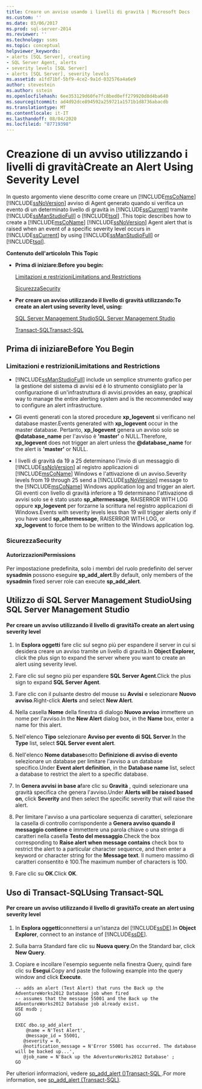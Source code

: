 ```yaml
---
title: Creare un avviso usando i livelli di gravità | Microsoft Docs
ms.custom: ''
ms.date: 03/06/2017
ms.prod: sql-server-2014
ms.reviewer: ''
ms.technology: ssms
ms.topic: conceptual
helpviewer_keywords:
- alerts [SQL Server], creating
- SQL Server Agent, alerts
- severity levels [SQL Server]
- alerts [SQL Server], severity levels
ms.assetid: a1fd71bf-5bf9-4ce2-9a1d-032576a4a6e9
author: stevestein
ms.author: sstein
ms.openlocfilehash: 6ee353129d60fe7fc8bed0eff279920d8d4ba640
ms.sourcegitcommit: ad4d92dce894592a259721a1571b1d8736abacdb
ms.translationtype: MT
ms.contentlocale: it-IT
ms.lasthandoff: 08/04/2020
ms.locfileid: "87719398"
---
```

# <a name="create-an-alert-using-severity-level"></a><span data-ttu-id="c694e-102">Creazione di un avviso utilizzando i livelli di gravità</span><span class="sxs-lookup"><span data-stu-id="c694e-102">Create an Alert Using Severity Level</span></span>
  <span data-ttu-id="c694e-103">In questo argomento viene descritto come creare un [!INCLUDE[msCoName](../../includes/msconame-md.md)] [!INCLUDE[ssNoVersion](../../includes/ssnoversion-md.md)] avviso di Agent generato quando si verifica un evento di un determinato livello di gravità in [!INCLUDE[ssCurrent](../../includes/sscurrent-md.md)] tramite [!INCLUDE[ssManStudioFull](../../includes/ssmanstudiofull-md.md)] o [!INCLUDE[tsql](../../includes/tsql-md.md)] .</span><span class="sxs-lookup"><span data-stu-id="c694e-103">This topic describes how to create a [!INCLUDE[msCoName](../../includes/msconame-md.md)] [!INCLUDE[ssNoVersion](../../includes/ssnoversion-md.md)] Agent alert that is raised when an event of a specific severity level occurs in [!INCLUDE[ssCurrent](../../includes/sscurrent-md.md)] by using [!INCLUDE[ssManStudioFull](../../includes/ssmanstudiofull-md.md)] or [!INCLUDE[tsql](../../includes/tsql-md.md)].</span></span>  
  
 <span data-ttu-id="c694e-104">**Contenuto dell'articolo**</span><span class="sxs-lookup"><span data-stu-id="c694e-104">**In This Topic**</span></span>  
  
-   <span data-ttu-id="c694e-105">**Prima di iniziare:**</span><span class="sxs-lookup"><span data-stu-id="c694e-105">**Before you begin:**</span></span>  
  
     [<span data-ttu-id="c694e-106">Limitazioni e restrizioni</span><span class="sxs-lookup"><span data-stu-id="c694e-106">Limitations and Restrictions</span></span>](#Restrictions)  
  
     [<span data-ttu-id="c694e-107">Sicurezza</span><span class="sxs-lookup"><span data-stu-id="c694e-107">Security</span></span>](#Security)  
  
-   <span data-ttu-id="c694e-108">**Per creare un avviso utilizzando il livello di gravità utilizzando:**</span><span class="sxs-lookup"><span data-stu-id="c694e-108">**To create an alert using severity level, using:**</span></span>  
  
     [<span data-ttu-id="c694e-109">SQL Server Management Studio</span><span class="sxs-lookup"><span data-stu-id="c694e-109">SQL Server Management Studio</span></span>](#SSMSProcedure)  
  
     [<span data-ttu-id="c694e-110">Transact-SQL</span><span class="sxs-lookup"><span data-stu-id="c694e-110">Transact-SQL</span></span>](#TsqlProcedure)  
  
##  <a name="before-you-begin"></a><a name="BeforeYouBegin"></a> <span data-ttu-id="c694e-111">Prima di iniziare</span><span class="sxs-lookup"><span data-stu-id="c694e-111">Before You Begin</span></span>  
  
###  <a name="limitations-and-restrictions"></a><a name="Restrictions"></a> <span data-ttu-id="c694e-112">Limitazioni e restrizioni</span><span class="sxs-lookup"><span data-stu-id="c694e-112">Limitations and Restrictions</span></span>  
  
-   [!INCLUDE[ssManStudioFull](../../includes/ssmanstudiofull-md.md)] <span data-ttu-id="c694e-113">include un semplice strumento grafico per la gestione del sistema di avvisi ed è lo strumento consigliato per la configurazione di un'infrastruttura di avvisi.</span><span class="sxs-lookup"><span data-stu-id="c694e-113">provides an easy, graphical way to manage the entire alerting system and is the recommended way to configure an alert infrastructure.</span></span>  
  
-   <span data-ttu-id="c694e-114">Gli eventi generati con la stored procedure **xp_logevent** si verificano nel database master.</span><span class="sxs-lookup"><span data-stu-id="c694e-114">Events generated with **xp_logevent** occur in the master database.</span></span> <span data-ttu-id="c694e-115">Pertanto, **xp_logevent** genera un avviso solo se **@database_name** per l'avviso è **'master'** o NULL.</span><span class="sxs-lookup"><span data-stu-id="c694e-115">Therefore, **xp_logevent** does not trigger an alert unless the **@database_name** for the alert is **'master'** or NULL.</span></span>  
  
-   <span data-ttu-id="c694e-116">I livelli di gravità da 19 a 25 determinano l'invio di un messaggio di [!INCLUDE[ssNoVersion](../../includes/ssnoversion-md.md)] al registro applicazioni di [!INCLUDE[msCoName](../../includes/msconame-md.md)] Windows e l'attivazione di un avviso.</span><span class="sxs-lookup"><span data-stu-id="c694e-116">Severity levels from 19 through 25 send a [!INCLUDE[ssNoVersion](../../includes/ssnoversion-md.md)] message to the [!INCLUDE[msCoName](../../includes/msconame-md.md)] Windows application log and trigger an alert.</span></span> <span data-ttu-id="c694e-117">Gli eventi con livello di gravità inferiore a 19 determinano l'attivazione di avvisi solo se è stato usato **sp_altermessage**, RAISERROR WITH LOG oppure **xp_logevent** per forzarne la scrittura nel registro applicazioni di Windows.</span><span class="sxs-lookup"><span data-stu-id="c694e-117">Events with severity levels less than 19 will trigger alerts only if you have used **sp_altermessage**, RAISERROR WITH LOG, or **xp_logevent** to force them to be written to the Windows application log.</span></span>  
  
###  <a name="security"></a><a name="Security"></a> <span data-ttu-id="c694e-118">Sicurezza</span><span class="sxs-lookup"><span data-stu-id="c694e-118">Security</span></span>  
  
####  <a name="permissions"></a><a name="Permissions"></a> <span data-ttu-id="c694e-119">Autorizzazioni</span><span class="sxs-lookup"><span data-stu-id="c694e-119">Permissions</span></span>  
 <span data-ttu-id="c694e-120">Per impostazione predefinita, solo i membri del ruolo predefinito del server **sysadmin** possono eseguire **sp_add_alert**.</span><span class="sxs-lookup"><span data-stu-id="c694e-120">By default, only members of the **sysadmin** fixed server role can execute **sp_add_alert**.</span></span>  
  
##  <a name="using-sql-server-management-studio"></a><a name="SSMSProcedure"></a> <span data-ttu-id="c694e-121">Utilizzo di SQL Server Management Studio</span><span class="sxs-lookup"><span data-stu-id="c694e-121">Using SQL Server Management Studio</span></span>  
  
#### <a name="to-create-an-alert-using-severity-level"></a><span data-ttu-id="c694e-122">Per creare un avviso utilizzando il livello di gravità</span><span class="sxs-lookup"><span data-stu-id="c694e-122">To create an alert using severity level</span></span>  
  
1.  <span data-ttu-id="c694e-123">In **Esplora oggetti** fare clic sul segno più per espandere il server in cui si desidera creare un avviso tramite un livello di gravità.</span><span class="sxs-lookup"><span data-stu-id="c694e-123">In **Object Explorer,** click the plus sign to expand the server where you want to create an alert using severity level.</span></span>  
  
2.  <span data-ttu-id="c694e-124">Fare clic sul segno più per espandere **SQL Server Agent**.</span><span class="sxs-lookup"><span data-stu-id="c694e-124">Click the plus sign to expand **SQL Server Agent**.</span></span>  
  
3.  <span data-ttu-id="c694e-125">Fare clic con il pulsante destro del mouse su **Avvisi** e selezionare **Nuovo avviso**.</span><span class="sxs-lookup"><span data-stu-id="c694e-125">Right-click **Alerts** and select **New Alert**.</span></span>  
  
4.  <span data-ttu-id="c694e-126">Nella casella **Nome** della finestra di dialogo **Nuovo avviso** immettere un nome per l'avviso.</span><span class="sxs-lookup"><span data-stu-id="c694e-126">In the **New Alert** dialog box, in the **Name** box, enter a name for this alert.</span></span>  
  
5.  <span data-ttu-id="c694e-127">Nell'elenco **Tipo** selezionare **Avviso per evento di SQL Server**.</span><span class="sxs-lookup"><span data-stu-id="c694e-127">In the **Type** list, select **SQL Server event alert**.</span></span>  
  
6.  <span data-ttu-id="c694e-128">Nell'elenco **Nome database**sotto **Definizione di avviso di evento** selezionare un database per limitare l'avviso a un database specifico.</span><span class="sxs-lookup"><span data-stu-id="c694e-128">Under **Event alert definition**, in the **Database name** list, select a database to restrict the alert to a specific database.</span></span>  
  
7.  <span data-ttu-id="c694e-129">In **Genera avvisi in base a**fare clic su **Gravità** , quindi selezionare una gravità specifica che genera l'avviso.</span><span class="sxs-lookup"><span data-stu-id="c694e-129">Under **Alerts will be raised based on**, click **Severity** and then select the specific severity that will raise the alert.</span></span>  
  
8.  <span data-ttu-id="c694e-130">Per limitare l'avviso a una particolare sequenza di caratteri, selezionare la casella di controllo corrispondente a **Genera avviso quando il messaggio contiene** e immettere una parola chiave o una stringa di caratteri nella casella **Testo del messaggio**.</span><span class="sxs-lookup"><span data-stu-id="c694e-130">Check the box corresponding to **Raise alert when message contains** check box to restrict the alert to a particular character sequence, and then enter a keyword or character string for the **Message text**.</span></span> <span data-ttu-id="c694e-131">Il numero massimo di caratteri consentito è 100.</span><span class="sxs-lookup"><span data-stu-id="c694e-131">The maximum number of characters is 100.</span></span>  
  
9. <span data-ttu-id="c694e-132">Fare clic su **OK**.</span><span class="sxs-lookup"><span data-stu-id="c694e-132">Click **OK**.</span></span>  
  
##  <a name="using-transact-sql"></a><a name="TsqlProcedure"></a> <span data-ttu-id="c694e-133">Uso di Transact-SQL</span><span class="sxs-lookup"><span data-stu-id="c694e-133">Using Transact-SQL</span></span>  
  
#### <a name="to-create-an-alert-using-severity-level"></a><span data-ttu-id="c694e-134">Per creare un avviso utilizzando il livello di gravità</span><span class="sxs-lookup"><span data-stu-id="c694e-134">To create an alert using severity level</span></span>  
  
1.  <span data-ttu-id="c694e-135">In **Esplora oggetti**connettersi a un'istanza del [!INCLUDE[ssDE](../../includes/ssde-md.md)].</span><span class="sxs-lookup"><span data-stu-id="c694e-135">In **Object Explorer**, connect to an instance of [!INCLUDE[ssDE](../../includes/ssde-md.md)].</span></span>  
  
2.  <span data-ttu-id="c694e-136">Sulla barra Standard fare clic su **Nuova query**.</span><span class="sxs-lookup"><span data-stu-id="c694e-136">On the Standard bar, click **New Query**.</span></span>  
  
3.  <span data-ttu-id="c694e-137">Copiare e incollare l'esempio seguente nella finestra Query, quindi fare clic su **Esegui**.</span><span class="sxs-lookup"><span data-stu-id="c694e-137">Copy and paste the following example into the query window and click **Execute**.</span></span>  
  
    ```  
    -- adds an alert (Test Alert) that runs the Back up the AdventureWorks2012 Database job when fired   
    -- assumes that the message 55001 and the Back up the AdventureWorks2012 Database job already exist.  
    USE msdb ;  
    GO  
  
    EXEC dbo.sp_add_alert  
        @name = N'Test Alert',  
        @message_id = 55001,   
       @severity = 0,   
       @notification_message = N'Error 55001 has occurred. The database will be backed up...',   
       @job_name = N'Back up the AdventureWorks2012 Database' ;  
    GO  
    ```  
  
 <span data-ttu-id="c694e-138">Per ulteriori informazioni, vedere [sp_add_alert &#40;&#41;Transact-SQL ](/sql/relational-databases/system-stored-procedures/sp-add-alert-transact-sql).</span><span class="sxs-lookup"><span data-stu-id="c694e-138">For more information, see [sp_add_alert &#40;Transact-SQL&#41;](/sql/relational-databases/system-stored-procedures/sp-add-alert-transact-sql).</span></span>  
  
  
